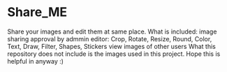 # Share_ME
Share your images and edit them at same place. 
What is included:
    image sharing
    approval by admmin
    editor: Crop, Rotate, Resize, Round, Color, Text, Draw, Filter, Shapes, Stickers
    view images of other users
What this repository does not include is the images used in this project.
Hope this is helpful in anyway :)
